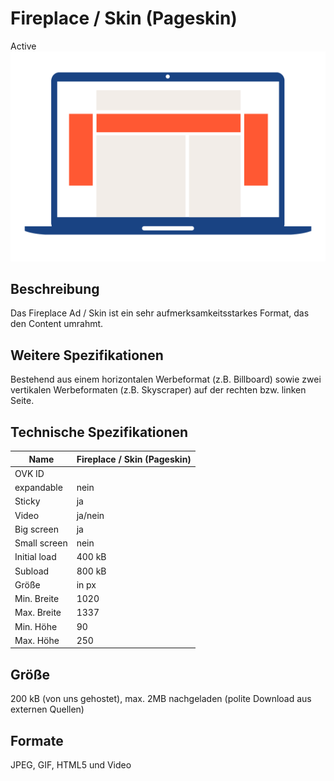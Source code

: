 # Fireplace / Skin (Pageskin)
<span class="badge badge--success">Active</span>
<img alt="OVK_WF_Desktop_Fireplace" src="https://github.com/BVDW-org/ovk-docusaurus/blob/main/ovk/static/img/formats/OVK_WF_Desktop_Fireplace.png?raw=true" />


## Beschreibung
Das Fireplace Ad / Skin ist ein sehr aufmerksamkeitsstarkes Format, das den Content umrahmt.

## Weitere Spezifikationen
Bestehend aus einem horizontalen Werbeformat (z.B. Billboard) sowie zwei vertikalen Werbeformaten (z.B. Skyscraper) auf der rechten bzw. linken Seite.

## Technische Spezifikationen

| Name           | Fireplace / Skin (Pageskin) |
|----------------|----------------------------|
| OVK ID         |                            |
| expandable     | nein                       |
| Sticky         | ja                         |
| Video          | ja/nein                    |
| Big screen     | ja                         |
| Small screen   | nein                       |
| Initial load   | 400 kB                     |
| Subload        | 800 kB                     |
| Größe          | in px                      |
| Min. Breite    | 1020                       |
| Max. Breite    | 1337                       |
| Min. Höhe      | 90                         |
| Max. Höhe      | 250                        |



## Größe
200 kB (von uns gehostet), max. 2MB nachgeladen (polite Download aus externen Quellen)

## Formate
JPEG, GIF, HTML5 und Video
